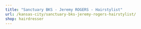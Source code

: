 ```yaml
---
title: "Sanctuary BKS - Jeremy ROGERS - Hairstylist"
url: /kansas-city/sanctuary-bks-jeremy-rogers-hairstylist/
shop: hairdresser
---
```

